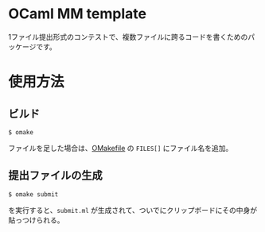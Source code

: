 # OCaml MM template

1ファイル提出形式のコンテストで、複数ファイルに跨るコードを書くためのパッケージです。

# 使用方法
## ビルド
```shell
$ omake
```

ファイルを足した場合は、[OMakefile](./src/OMakefile) の `FILES[]` にファイル名を追加。

## 提出ファイルの生成
```shell
$ omake submit
```
を実行すると、`submit.ml` が生成されて、ついでにクリップボードにその中身が貼っつけられる。
